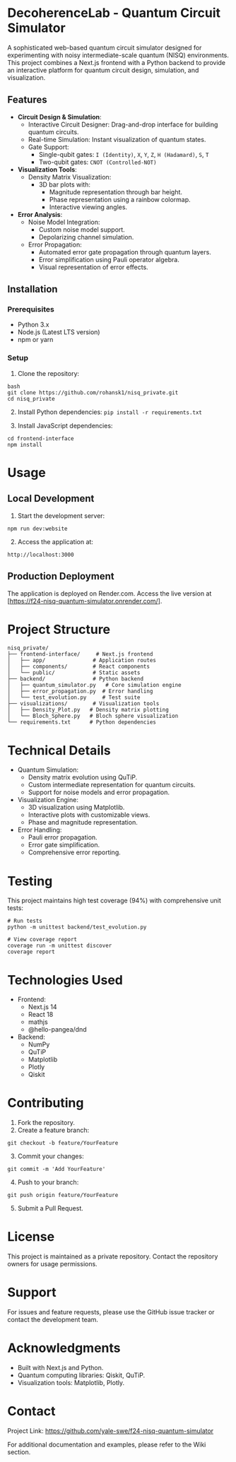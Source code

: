 # DecoherenceLab - Quantum Circuit Simulator

A sophisticated web-based quantum circuit simulator designed for experimenting with noisy intermediate-scale quantum (NISQ) environments. This project combines a Next.js frontend with a Python backend to provide an interactive platform for quantum circuit design, simulation, and visualization.

## Features
- **Circuit Design & Simulation**:
  - Interactive Circuit Designer: Drag-and-drop interface for building quantum circuits.
  - Real-time Simulation: Instant visualization of quantum states.
  - Gate Support:
    - Single-qubit gates: `I (Identity)`, `X`, `Y`, `Z`, `H (Hadamard)`, `S`, `T`
    - Two-qubit gates: `CNOT (Controlled-NOT)`
- **Visualization Tools**:
  - Density Matrix Visualization:
    - 3D bar plots with:
      - Magnitude representation through bar height.
      - Phase representation using a rainbow colormap.
      - Interactive viewing angles.
- **Error Analysis**:
  - Noise Model Integration:
    - Custom noise model support.
    - Depolarizing channel simulation.
  - Error Propagation:
    - Automated error gate propagation through quantum layers.
    - Error simplification using Pauli operator algebra.
    - Visual representation of error effects.

## Installation

### Prerequisites
- Python 3.x
- Node.js (Latest LTS version)
- npm or yarn

### Setup
1. Clone the repository:
```
bash
git clone https://github.com/rohansk1/nisq_private.git
cd nisq_private
```

2.	Install Python dependencies:
```pip install -r requirements.txt```

3.	Install JavaScript dependencies:

```
cd frontend-interface
npm install
```

# Usage

## Local Development

1. Start the development server:

```npm run dev:website```

2.	Access the application at:

```http://localhost:3000```

## Production Deployment

The application is deployed on Render.com. Access the live version at [https://f24-nisq-quantum-simulator.onrender.com/].

# Project Structure

```
nisq_private/
├── frontend-interface/     # Next.js frontend
│   ├── app/               # Application routes
│   ├── components/        # React components
│   └── public/            # Static assets
├── backend/               # Python backend
│   ├── quantum_simulator.py   # Core simulation engine
│   ├── error_propagation.py  # Error handling
│   └── test_evolution.py     # Test suite
├── visualizations/        # Visualization tools
│   ├── Density_Plot.py   # Density matrix plotting
│   └── Bloch_Sphere.py   # Bloch sphere visualization
└── requirements.txt      # Python dependencies
```

# Technical Details

- Quantum Simulation:
  - Density matrix evolution using QuTiP.
  - Custom intermediate representation for quantum circuits.
  - Support for noise models and error propagation.
- Visualization Engine:
  - 3D visualization using Matplotlib.
  - Interactive plots with customizable views.
  - Phase and magnitude representation.
- Error Handling:
  - Pauli error propagation.
  - Error gate simplification.
  - Comprehensive error reporting.

# Testing

This project maintains high test coverage (94%) with comprehensive unit tests:

```
# Run tests
python -m unittest backend/test_evolution.py

# View coverage report
coverage run -m unittest discover
coverage report
```

# Technologies Used

- Frontend:
  - Next.js 14
  - React 18
  - mathjs
  - @hello-pangea/dnd
- Backend:
  - NumPy
  - QuTiP
  - Matplotlib
  - Plotly
  - Qiskit

# Contributing

1. Fork the repository.
2. Create a feature branch:

```
git checkout -b feature/YourFeature
```

3. Commit your changes:

```
git commit -m 'Add YourFeature'
```

4. Push to your branch:

```
git push origin feature/YourFeature
```

5. Submit a Pull Request.

# License

This project is maintained as a private repository. Contact the repository owners for usage permissions.

# Support

For issues and feature requests, please use the GitHub issue tracker or contact the development team.

# Acknowledgments

- Built with Next.js and Python.
- Quantum computing libraries: Qiskit, QuTiP.
- Visualization tools: Matplotlib, Plotly.

# Contact

Project Link: https://github.com/yale-swe/f24-nisq-quantum-simulator

For additional documentation and examples, please refer to the Wiki section.
